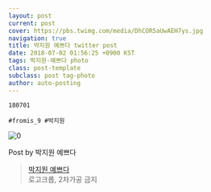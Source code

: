 ```yaml
---
layout: post
current: post
cover: https://pbs.twimg.com/media/DhCOR5aUwAEH7ys.jpg
navigation: true
title: 박지원 예쁘다 twitter post
date: 2018-07-02 01:56:25 +0900 KST
tags: 박지원-예쁘다 photo
class: post-template
subclass: post tag-photo
author: auto-posting
---
```


```  
180701  
  
#fromis_9 #박지원  

```

![0](https://pbs.twimg.com/media/DhCOR5aUwAEH7ys.jpg)


Post by 박지원 예쁘다

> [박지원 예쁘다](https://twitter.com/jiwon_is_pretty)  
  로고크롭, 2차가공 금지